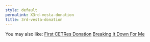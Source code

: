 ```yaml
---
style: default
permalink: X3rd-vesta-donation
title: 3rd-vesta-donation
---
```

You may also like:
[First CETRes Donation](http://scp-wiki.net/1st-cetres-donation)
[Breaking It Down For Me](http://scp-wiki.net/breaking-it-down-to-me)